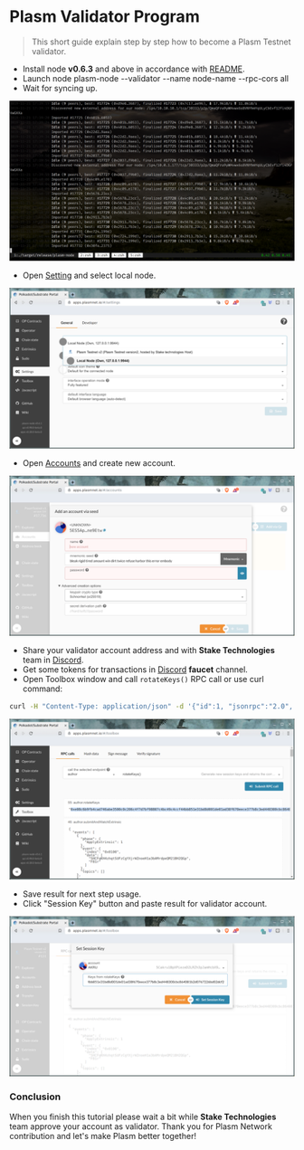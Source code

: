 Plasm Validator Program
=======================

> This short guide explain step by step how to become a Plasm Testnet validator.

- Install node **v0.6.3** and above in accordance with [README](https://github.com/staketechnologies/Plasm#building-from-source).
- Launch node plasm-node --validator --name node-name --rpc-cors all
- Wait for syncing up.

![Testnet Sync](../img/testnet_sync.png)

- Open [Setting](https://apps.plasmnet.io/#/settings) and select local node.

![Testnet Settings](../img/testnet_settings.png)

- Open [Accounts](https://apps.plasmnet.io/#/accounts) and create new account.

![Testnet Accounts](../img/testnet_accounts.png)

- Share your validator account address and with **Stake Technologies** team in [Discord](https://discord.gg/Z3nC9U4).
- Get some tokens for transactions in [Discord](https://discord.gg/Z3nC9U4) **faucet** channel.
- Open Toolbox window and call `rotateKeys()` RPC call or use curl command:

```bash
curl -H "Content-Type: application/json" -d '{"id":1, "jsonrpc":"2.0", "method": "author_rotateKeys", "params":[]}' http://localhost:9933
```

![Testnet Rotate](../img/testnet_rotate.png)

- Save result for next step usage.
- Click "Session Key" button and paste result for validator account.

![Testnet Session](../img/testnet_session.png)

### Conclusion

When you finish this tutorial please wait a bit while **Stake Technologies** team approve your account as validator. Thank you for Plasm Network contribution and let's make Plasm better together!
